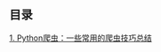 ## 目录

[1. Python爬虫：一些常用的爬虫技巧总结](https://github.com/yueyuanyang/knowledge/blob/master/Spider/python/part1.md)
